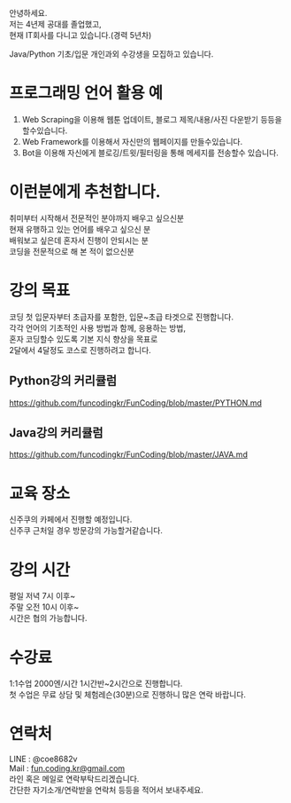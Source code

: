 안녕하세요.  
저는 4년제 공대를 졸업했고,  
현재 IT회사를 다니고 있습니다.(경력 5년차)

Java/Python 기초/입문 개인과외 수강생을 모집하고 있습니다.

# 프로그래밍 언어 활용 예
1. Web Scraping을 이용해 웹툰 업데이트, 블로그 제목/내용/사진 다운받기 등등을 할수있습니다.
2. Web Framework를 이용해서 자신만의 웹페이지를 만들수있습니다.
3. Bot을 이용해 자신에게 블로깅/트윗/필터링을 통해 메세지를 전송할수 있습니다.

# 이런분에게 추천합니다.
취미부터 시작해서 전문적인 분야까지 배우고 싶으신분  
현재 유행하고 있는 언어를 배우고 싶으신 분  
배워보고 싶은데 혼자서 진행이 안되시는 분  
코딩을 전문적으로 해 본 적이 없으신분  

# 강의 목표
코딩 첫 입문자부터 초급자를 포함한, 입문~초급 타겟으로 진행합니다.  
각각 언어의 기초적인 사용 방법과 함께, 응용하는 방법,  
혼자 코딩할수 있도록 기본 지식 향상을 목표로  
2달에서 4달정도 코스로 진행하려고 합니다.  

## Python강의 커리큘럼
https://github.com/funcodingkr/FunCoding/blob/master/PYTHON.md
## Java강의 커리큘럼
https://github.com/funcodingkr/FunCoding/blob/master/JAVA.md

# 교육 장소
신주쿠의 카페에서 진행할 예정입니다.  
신주쿠 근처일 경우 방문강의 가능할거같습니다.  

# 강의 시간
평일 저녁 7시 이후~  
주말 오전 10시 이후~  
시간은 협의 가능합니다.

# 수강료
1:1수업 2000엔/시간 1시간반~2시간으로 진행합니다.  
첫 수업은 무료 상담 및 체험레슨(30분)으로 진행하니 많은 연락 바랍니다.

# 연락처
LINE : @coe8682v  
Mail : fun.coding.kr@gmail.com  
라인 혹은 메일로 연락부탁드리겠습니다.  
간단한 자기소개/연락받을 연락처 등등을 적어서 보내주세요.
